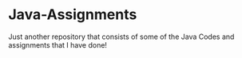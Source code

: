 # Java-Assignments

Just another repository that consists of some of the Java Codes and assignments that I have done!

